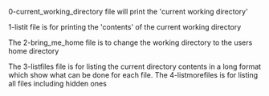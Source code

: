 0-current_working_directory file will print the 'current working directory'

1-listit file  is for printing the 'contents' of the current working directory

The 2-bring_me_home file is to change the working directory to the users home directory

The 3-listfiles file is for listing the current directory contents in a long format which show what can be done for each file.
The 4-listmorefiles is for listing all files including hidden ones
